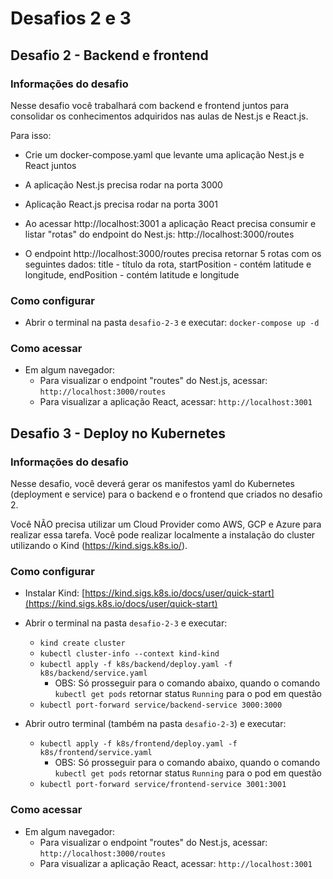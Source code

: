 # Desafios 2 e 3

## Desafio 2 - Backend e frontend
### Informações do desafio
Nesse desafio você trabalhará com backend e frontend juntos para consolidar os conhecimentos adquiridos nas aulas de Nest.js e React.js.

Para isso:

- Crie um docker-compose.yaml que levante uma aplicação Nest.js e React juntos

- A aplicação Nest.js precisa rodar na porta 3000

- Aplicação React.js precisa rodar na porta 3001

- Ao acessar http://localhost:3001 a aplicação React precisa consumir e listar "rotas" do endpoint do Nest.js: http://localhost:3000/routes

- O endpoint http://localhost:3000/routes precisa retornar 5 rotas com os seguintes dados: title - título da rota, startPosition - contém latitude e longitude, endPosition - contém latitude e longitude

### Como configurar
- Abrir o terminal na pasta `desafio-2-3` e executar: `docker-compose up -d`

### Como acessar
- Em algum navegador:
    - Para visualizar o endpoint "routes" do Nest.js, acessar: `http://localhost:3000/routes`
    - Para visualizar a aplicação React, acessar: `http://localhost:3001`

## Desafio 3 - Deploy no Kubernetes
### Informações do desafio
Nesse desafio, você deverá gerar os manifestos yaml do Kubernetes (deployment e service) para o backend e o frontend que criados no desafio 2.

Você NÃO precisa utilizar um Cloud Provider como AWS, GCP e Azure para realizar essa tarefa. Você pode realizar localmente a instalação do cluster utilizando o Kind (https://kind.sigs.k8s.io/).

### Como configurar
- Instalar Kind: [https://kind.sigs.k8s.io/docs/user/quick-start](https://kind.sigs.k8s.io/docs/user/quick-start)

-  Abrir o terminal na pasta `desafio-2-3` e executar:
    - `kind create cluster`
    - `kubectl cluster-info --context kind-kind`
    - `kubectl apply -f k8s/backend/deploy.yaml -f k8s/backend/service.yaml`
        - OBS: Só prosseguir para o comando abaixo, quando o comando `kubectl get pods` retornar status `Running` para o pod em questão
    - `kubectl port-forward service/backend-service 3000:3000`

- Abrir outro terminal (também na pasta `desafio-2-3`) e executar:
    - `kubectl apply -f k8s/frontend/deploy.yaml -f k8s/frontend/service.yaml`
        - OBS: Só prosseguir para o comando abaixo, quando o comando `kubectl get pods` retornar status `Running` para o pod em questão
    - `kubectl port-forward service/frontend-service 3001:3001`

### Como acessar
- Em algum navegador:
    - Para visualizar o endpoint "routes" do Nest.js, acessar: `http://localhost:3000/routes`
    - Para visualizar a aplicação React, acessar: `http://localhost:3001`
